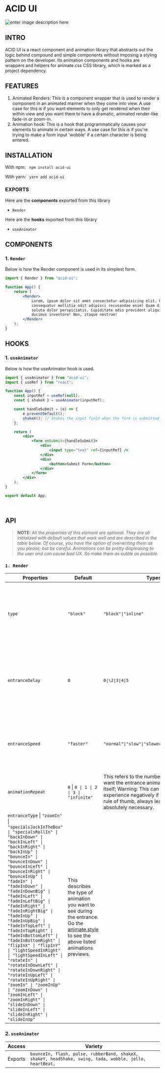 # ACID UI

![enter image description here](https://user-images.githubusercontent.com/66220736/192905860-7b6a7edf-4f3c-4a54-b24b-efde65d71b2d.png)

## INTRO

ACID UI is a react component and animation library that abstracts out the logic behind compound and simple components without imposing a styling pattern on the developer. Its animation components and hooks are wrappers and helpers for animate.css CSS library, which is marked as a project dependency.

## FEATURES

1. Animated Renders: This is a component wrapper that is used to render a component in an animated manner when they come into view. A use case for this is if you want elements to only get rendered when their within view and you want them to have a dramatic, animated render-like fade-in or zoom-in.
2. Animation hook: This is a hook that programmatically causes your elements to animate in certain ways. A use case for this is if you're trying to make a form input 'wobble' if a certain character is being entered.

## INSTALLATION

With npm:
` npm install acid-ui`

With yarn:
` yarn add acid-ui`

### EXPORTS

Here are the **components** exported from this library

-   `Render`

Here are the **hooks** exported from this library

-   `useAnimator`
    <br/>

## COMPONENTS

### 1. `Render`

Below is how the Render component is used in its simplest form.

```jsx
import { Render } from "acid-ui";

function App() {
	return (
		<Render>
			Lorem, ipsum dolor sit amet consectetur adipisicing elit. Facilis
			consequatur mollitia odit adipisci recusandae enim! Quam dignissimos
			soluta dolor perspiciatis. Cupiditate odio provident aliquid enim
			ducimus inventore! Non, itaque nostrum!
		</Render>
	);
}
```

## HOOKS

### 1. `useAnimator`

Below is how the useAnimator hook is used.

```jsx
import { useAnimator } from "acid-ui";
import { useRef } from "react";

function App() {
	const inputRef = useRef(null);
	const { shakeX } = useAnimator(inputRef);

	const handleSubmit = (e) => {
		e.preventDefault();
		shakeX(); // Shakes the input field when the form is submitted
	};

	return (
		<div>
			<form onSubmit={handleSubmit}>
				<div>
					<input type="text" ref={inputRef} />
				</div>
				<div>
					<button>Submit Form</button>
				</div>
			</form>
		</div>
	);
}

export default App;
```

<br />

## API

> **NOTE:** _All the properties of this element are optional. They are all initialized with default values that work well and are described
> in the table below. Of course, you have the option of overwriting them
> as you please; but be careful. Animations can be pretty displeasing to
> the user and can cause bad UX. So make them as subtle as possible._

### `1. Render`

| Properties        | Default    | Types                   | Description      |
| ----------------- | ---------- | ----------------------- | ---------------- |
| `type`            | `"block"`  | `"block"\|"inline"`      | This describes whether or not you want the renderer to appear as a block or inline level element. |
| `entranceDelay`   | `0`        | `0\|\2\|3\|4\|5`             | This describes how many seconds you want the element's display on view to delay after rendering.                                                                                                                                       |
| `entranceSpeed`   | `"faster"` | `"normal"\|"slow"\|"slower"\|"fast"\|"faster"`     | This describes how fast you want the entrance animation to take place.|
| `animationRepeat` | `0` \| `0 \| 1 \| 2 \| 3 \| "infinite"`   | This refers to the number of times you want the entrance animation to repeat itself; Warning: This can greatly affect user experience negatively if misused. A good rule of thumb, always leave it in `0` unless absolutely necessary.
| `entranceType` \| `"zoomIn"` \| `"specialsJackInTheBox" \| "specialsRollIn" \| "backInDown" \| "backInLeft" \| "backInRight" \| "backInUp" \| "bounceIn" \| "bounceInDown" \| "bounceInLeft" \| "bounceInRight" \| "bounceInUp" \| "fadeIn" \| "fadeInDown" \| "fadeInDownBig" \| "fadeInLeft" \| "fadeInLeftBig" \| "fadeInRight" \| "fadeInRightBig" \| "fadeInUp" \| "fadeInUpBig" \| "fadeInTopLeft" \| "fadeInTopRight" \| "fadeInBottomLeft" \| "fadeInBottomRight" \| "flipInX" \| "flipInY" \| "lightSpeedInRight" \| "lightSpeedInLeft" \| "rotateIn" \| "rotateInDownLeft" \| "rotateInDownRight" \| "rotateInUpLeft" \| "rotateInUpRight" \| "zoomIn" \| "zoomInUp" \| "zoomInDown" \| "zoomInLeft" \| "zoomInRight" \| "slideInDown" \| "slideInLeft" \| "slideInRight" \| "slideInUp"` | This describes the type of animation you want to see during the entrance. Go the [animate.style](https://animate.style) to see the above listed animations previews. |

### 2. `useAnimator`

| Access  | Variety                                                                                                 |
| ------- | ------------------------------------------------------------------------------------------------------- |
| Exports | `bounceIn, flash, pulse, rubberBand, shakeX, shakeY, headShake, swing, tada, wobble, jello, heartBeat,` |

